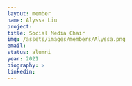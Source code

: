 ```yaml
---
layout: member
name: Alyssa Liu
project: 
title: Social Media Chair
img: /assets/images/members/Alyssa.png
email:
status: alumni
year: 2021
biography: >
linkedin:
---
```


